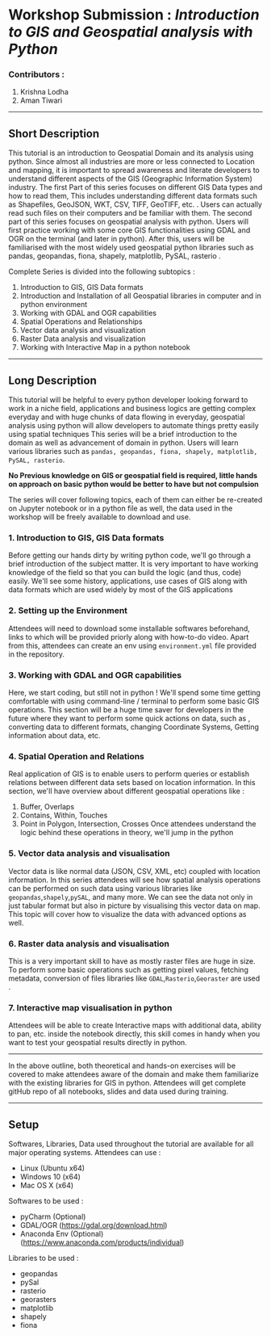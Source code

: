 # Workshop Submission : *Introduction to GIS and Geospatial analysis with Python*
 
### Contributors :
1. Krishna Lodha
2. Aman Tiwari
----
 
## Short Description
This tutorial is an introduction to Geospatial Domain and its analysis using python. Since almost all industries are more or less connected to Location and mapping, it is important to spread awareness and literate developers to understand different aspects of the GIS (Geographic Information System) industry. The first Part of this series focuses on different GIS Data types and how to read them, This includes understanding different data formats such as Shapefiles, GeoJSON, WKT, CSV, TIFF, GeoTIFF, etc. . Users can actually read such files on their computers and be familiar with them. The second part of this series focuses on geospatial analysis with python. Users will first practice working with some core GIS functionalities using GDAL and OGR on the terminal (and later in python). After this, users will be familiarised with the most widely used geospatial python libraries such as pandas, geopandas, fiona, shapely, matplotlib, PySAL, rasterio .

Complete Series is divided into the following subtopics :
1. Introduction to GIS, GIS Data formats
2. Introduction and Installation of all Geospatial libraries in computer and in python environment
3. Working with GDAL and OGR capabilities
4. Spatial Operations and Relationships
5. Vector data analysis and visualization
6. Raster Data analysis and visualization
7. Working with Interactive Map in a python notebook
 
----
## Long Description
 
This tutorial will be helpful to every python developer looking forward to work in a niche field, applications and business logics are getting complex everyday and with huge chunks of data flowing in everyday, geospatial analysis using python will allow developers to automate things pretty easily using spatial techniques
This series will be a brief introduction to the domain as well as advancement of domain in python. Users will learn various libraries such as `pandas, geopandas, fiona, shapely, matplotlib, PySAL, rasterio`.
 
<b>No Previous knowledge on GIS or geospatial field is required, little hands on approach on basic python would be better to have but not compulsion </b>
 
The series will cover following topics, each of them can either be re-created on Jupyter notebook or in a python file as well, the data used in the workshop will be freely available to download and use.
 
### 1. Introduction to GIS, GIS Data formats
Before getting our hands dirty by writing python code, we'll go through a brief introduction of the subject matter. It is very important to have working knowledge of the field so that you can build the logic (and thus, code) easily.
We'll see some history, applications, use cases of GIS along with data formats which are used widely by most of the GIS applications
 
### 2. Setting up the Environment
Attendees will need to download some installable softwares beforehand, links to which will be provided priorly along with how-to-do video. Apart from this, attendees can create an env using `environment.yml` file provided in the repository.
 
### 3. Working with GDAL and OGR capabilities
Here, we start coding, but still not in python ! We'll spend some time getting comfortable with using command-line / terminal to perform some basic GIS operations. This section will be a huge time saver for developers in the future where they want to perform some quick actions on data, such as , converting data to different formats, changing Coordinate Systems, Getting information about data, etc.
 
### 4. Spatial Operation and Relations
Real application of GIS is to enable users to perform queries or establish relations between different data sets based on location information. In this section, we'll have overview about different geospatial operations like :
  1. Buffer, Overlaps
  2. Contains, Within, Touches
  3. Point in Polygon, Intersection, Crosses
Once attendees understand the logic behind these operations in theory, we'll jump in the python
 
### 5. Vector data analysis and visualisation
Vector data is like normal data (JSON, CSV, XML, etc) coupled with location information. In this series attendees will see how spatial analysis operations can be performed on such data using various libraries like `geopandas`,`shapely`,`pySAL`, and many more.
We can see the data not only in just tabular format but also in picture by visualising this vector data on map. This topic will cover how to visualize the data with advanced options as well.
 
### 6. Raster data analysis and visualisation
This is a very important skill to have as mostly raster files are huge in size. To perform some basic operations such as getting pixel values, fetching metadata, conversion of files libraries like `GDAL`,`Rasterio`,`Georaster` are used .
 
### 7. Interactive map visualisation in python
Attendees will be able to create Interactive maps with additional data, ability to pan, etc. inside the notebook directly, this skill comes in handy when you want to test your geospatial results directly in python.
 
---
 
In the above outline, both theoretical and hands-on exercises will be covered to make attendees aware of the domain and make them familiarize with the existing libraries for GIS in python.
Attendees will get complete gitHub repo of all notebooks, slides and data used during training.
 
---
## Setup
Softwares, Libraries, Data used throughout the tutorial are available for all major operating systems. Attendees can use :
* Linux (Ubuntu x64)
* Windows 10 (x64)
* Mac OS X (x64)
 
Softwares to be used :
* pyCharm (Optional)
* GDAL/OGR (https://gdal.org/download.html)
* Anaconda Env (Optional) (https://www.anaconda.com/products/individual)
 
Libraries to be used :
* geopandas
* pySal
* rasterio
* georasters
* matplotlib
* shapely
* fiona
